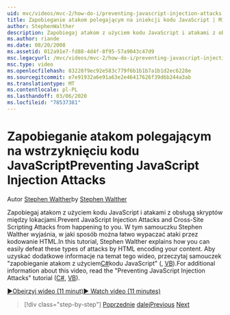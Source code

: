 ```yaml
---
uid: mvc/videos/mvc-2/how-do-i/preventing-javascript-injection-attacks
title: Zapobieganie atakom polegającym na iniekcji kodu JavaScript | Microsoft Docs
author: StephenWalther
description: Zapobiegaj atakom z użyciem kodu JavaScript i atakami z obsługą skryptów między lokacjami. W tym samouczku Stephen Walther wyjaśnia, jak można łatwo cofnąć...
ms.author: riande
ms.date: 08/20/2008
ms.assetid: 012a91e7-fd88-4d4f-8f95-57a9043c47d9
msc.legacyurl: /mvc/videos/mvc-2/how-do-i/preventing-javascript-injection-attacks
msc.type: video
ms.openlocfilehash: 83228f9ec92e583c779f6b1b1b7a1b1d2ec6228e
ms.sourcegitcommit: e7e91932a6e91a63e2e46417626f39d6b244a3ab
ms.translationtype: MT
ms.contentlocale: pl-PL
ms.lasthandoff: 03/06/2020
ms.locfileid: "78537381"
---
```

# <a name="preventing-javascript-injection-attacks"></a><span data-ttu-id="7a0f2-104">Zapobieganie atakom polegającym na wstrzyknięciu kodu JavaScript</span><span class="sxs-lookup"><span data-stu-id="7a0f2-104">Preventing JavaScript Injection Attacks</span></span>

<span data-ttu-id="7a0f2-105">Autor [Stephen Walther](https://github.com/StephenWalther)</span><span class="sxs-lookup"><span data-stu-id="7a0f2-105">by [Stephen Walther](https://github.com/StephenWalther)</span></span>

<span data-ttu-id="7a0f2-106">Zapobiegaj atakom z użyciem kodu JavaScript i atakami z obsługą skryptów między lokacjami.</span><span class="sxs-lookup"><span data-stu-id="7a0f2-106">Prevent JavaScript Injection Attacks and Cross-Site Scripting Attacks from happening to you.</span></span> <span data-ttu-id="7a0f2-107">W tym samouczku Stephen Walther wyjaśnia, w jaki sposób można łatwo wypaczać ataki przez kodowanie HTML.</span><span class="sxs-lookup"><span data-stu-id="7a0f2-107">In this tutorial, Stephen Walther explains how you can easily defeat these types of attacks by HTML encoding your content.</span></span> <span data-ttu-id="7a0f2-108">Aby uzyskać dodatkowe informacje na temat tego wideo, przeczytaj samouczek "zapobieganie atakom z użyciem[C#](../../../overview/older-versions-1/security/preventing-javascript-injection-attacks-cs.md)kodu JavaScript" (, [VB](../../../overview/older-versions-1/security/preventing-javascript-injection-attacks-vb.md)).</span><span class="sxs-lookup"><span data-stu-id="7a0f2-108">For additional information about this video, read the "Preventing JavaScript Injection Attacks" tutorial ([C#](../../../overview/older-versions-1/security/preventing-javascript-injection-attacks-cs.md), [VB](../../../overview/older-versions-1/security/preventing-javascript-injection-attacks-vb.md)).</span></span>

[<span data-ttu-id="7a0f2-109">&#9654;Obejrzyj wideo (11 minut)</span><span class="sxs-lookup"><span data-stu-id="7a0f2-109">&#9654; Watch video (11 minutes)</span></span>](https://channel9.msdn.com/Blogs/ASP-NET-Site-Videos/preventing-javascript-injection-attacks)

> [!div class="step-by-step"]
> <span data-ttu-id="7a0f2-110">[Poprzednie](an-introduction-to-url-routing.md)
> [dalej](creating-unit-tests-for-aspnet-mvc-applications.md)</span><span class="sxs-lookup"><span data-stu-id="7a0f2-110">[Previous](an-introduction-to-url-routing.md)
[Next](creating-unit-tests-for-aspnet-mvc-applications.md)</span></span>
